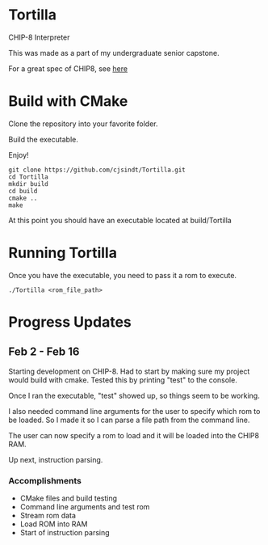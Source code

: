 # Tortilla
CHIP-8 Interpreter

This was made as a part of my undergraduate senior capstone.

For a great spec of CHIP8, see [here](http://devernay.free.fr/hacks/chip8/C8TECH10.HTM)

# Build with CMake

Clone the repository into your favorite folder.

Build the executable.

Enjoy!

```
git clone https://github.com/cjsindt/Tortilla.git
cd Tortilla
mkdir build
cd build
cmake ..
make
```

At this point you should have an executable located at build/Tortilla

# Running Tortilla

Once you have the executable, you need to pass it a rom to execute.

```
./Tortilla <rom_file_path>
```

# Progress Updates

## Feb 2 - Feb 16

Starting development on CHIP-8. Had to start by making sure my project would build with cmake. Tested this by printing "test" to the console.

Once I ran the executable, "test" showed up, so things seem to be working.

I also needed command line arguments for the user to specify which rom to be loaded.
So I made it so I can parse a file path from the command line.

The user can now specify a rom to load and it will be loaded into the CHIP8 RAM.

Up next, instruction parsing.

### Accomplishments

- CMake files and build testing
- Command line arguments and test rom
- Stream rom data
- Load ROM into RAM
- Start of instruction parsing
